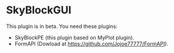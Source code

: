 # SkyBlockGUI
This plugin is in beta.
You need these plugins:
- SkyBlockPE (this plugin based on MyPlot plugin).
- FormAPI (Dowload at https://github.com/Jojoe77777/FormAPI).
